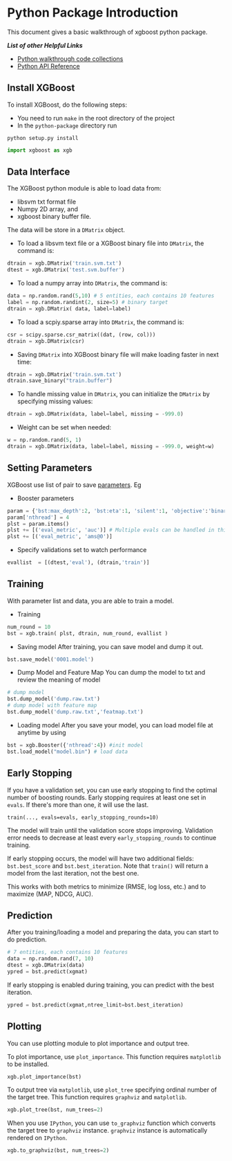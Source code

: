 Python Package Introduction
===========================
This document gives a basic walkthrough of xgboost python package.

***List of other Helpful Links***
* [Python walkthrough code collections](https://github.com/tqchen/xgboost/blob/master/demo/guide-python)
* [Python API Reference](python_api.rst)

Install XGBoost
---------------
To install XGBoost, do the following steps:

* You need to run `make` in the root directory of the project
* In the  `python-package` directory run
```shell
python setup.py install
```

```python
import xgboost as xgb
```

Data Interface
--------------
The XGBoost python module is able to load data from:
- libsvm txt format file
- Numpy 2D array, and 
- xgboost binary buffer file. 

The data will be store in a ```DMatrix``` object.

* To load a libsvm text file or a XGBoost binary file into ```DMatrix```, the command is:
```python
dtrain = xgb.DMatrix('train.svm.txt')
dtest = xgb.DMatrix('test.svm.buffer')
```
* To load a numpy array into ```DMatrix```, the command is:
```python
data = np.random.rand(5,10) # 5 entities, each contains 10 features
label = np.random.randint(2, size=5) # binary target
dtrain = xgb.DMatrix( data, label=label)
```
* To load a scpiy.sparse array into ```DMatrix```, the command is:
```python
csr = scipy.sparse.csr_matrix((dat, (row, col)))
dtrain = xgb.DMatrix(csr)
```
* Saving ```DMatrix``` into XGBoost binary file will make loading faster in next time:
```python
dtrain = xgb.DMatrix('train.svm.txt')
dtrain.save_binary("train.buffer")
```
* To handle missing value in ```DMatrix```, you can initialize the ```DMatrix``` by specifying missing values:
```python
dtrain = xgb.DMatrix(data, label=label, missing = -999.0)
```
* Weight can be set when needed:
```python
w = np.random.rand(5, 1)
dtrain = xgb.DMatrix(data, label=label, missing = -999.0, weight=w)
```

Setting Parameters
------------------
XGBoost use list of pair to save [parameters](../parameter.md). Eg
* Booster parameters
```python
param = {'bst:max_depth':2, 'bst:eta':1, 'silent':1, 'objective':'binary:logistic' }
param['nthread'] = 4
plst = param.items()
plst += [('eval_metric', 'auc')] # Multiple evals can be handled in this way
plst += [('eval_metric', 'ams@0')]
```
* Specify validations set to watch performance
```python
evallist  = [(dtest,'eval'), (dtrain,'train')]
```

Training
--------

With parameter list and data, you are able to train a model.
* Training
```python
num_round = 10
bst = xgb.train( plst, dtrain, num_round, evallist )
```
* Saving model
After training, you can save model and dump it out.
```python
bst.save_model('0001.model')
```
* Dump Model and Feature Map
You can dump the model to txt and review the meaning of model
```python
# dump model
bst.dump_model('dump.raw.txt')
# dump model with feature map
bst.dump_model('dump.raw.txt','featmap.txt')
```
* Loading model
After you save your model, you can load model file at anytime by using
```python
bst = xgb.Booster({'nthread':4}) #init model
bst.load_model("model.bin") # load data
```

Early Stopping
--------------
If you have a validation set, you can use early stopping to find the optimal number of boosting rounds.
Early stopping requires at least one set in `evals`. If there's more than one, it will use the last.

`train(..., evals=evals, early_stopping_rounds=10)`

The model will train until the validation score stops improving. Validation error needs to decrease at least every `early_stopping_rounds` to continue training.

If early stopping occurs, the model will have two additional fields: `bst.best_score` and `bst.best_iteration`. Note that `train()` will return a model from the last iteration, not the best one.

This works with both metrics to minimize (RMSE, log loss, etc.) and to maximize (MAP, NDCG, AUC).

Prediction
----------
After you training/loading a model and preparing the data, you can start to do prediction.
```python
# 7 entities, each contains 10 features
data = np.random.rand(7, 10)
dtest = xgb.DMatrix(data)
ypred = bst.predict(xgmat)
```

If early stopping is enabled during training, you can predict with the best iteration.
```python
ypred = bst.predict(xgmat,ntree_limit=bst.best_iteration)
```

Plotting
--------

You can use plotting module to plot importance and output tree.

To plot importance, use ``plot_importance``. This function requires ``matplotlib`` to be installed.

```python
xgb.plot_importance(bst)
```

To output tree via ``matplotlib``, use ``plot_tree`` specifying ordinal number of the target tree.
This function requires ``graphviz`` and ``matplotlib``.

```python
xgb.plot_tree(bst, num_trees=2)
```

When you use ``IPython``, you can use ``to_graphviz`` function which converts the target tree to ``graphviz`` instance. ``graphviz`` instance is automatically rendered on ``IPython``.

```python
xgb.to_graphviz(bst, num_trees=2)
```
